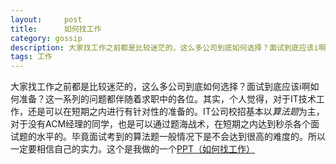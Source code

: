 ```yaml
---
layout:     post
title:      如何找工作
category: gossip
description: 大家找工作之前都是比较迷茫的，这么多公司到底如何选择？面试到底应该i啊如何准备？这一系列的问题都伴随着求职中的各位
tags: 工作
---
```


大家找工作之前都是比较迷茫的，这么多公司到底如何选择？面试到底应该i啊如何准备？这一系列的问题都伴随着求职中的各位。其实，个人觉得，对于IT技术工作，还是可以在短期之内进行有针对性的准备的。IT公司校招基本以*算法题*为主，对于没有ACM经理的同学，也是可以通过题海战术，在短期之内达到秒杀各个面试题的水平的。毕竟面试考到的算法题一般情况下是不会达到很高的难度的。所以一定要相信自己的实力。这个是我做的一个[PPT（如何找工作）](/work/index.html)
